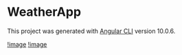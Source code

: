 # WeatherApp

This project was generated with [Angular CLI](https://github.com/angular/angular-cli) version 10.0.6.

[!image](https://raw.githubusercontent.com/officialbidisha/Screenshots/master/screely-1597911985233.png)
[!image](https://raw.githubusercontent.com/officialbidisha/Screenshots/master/screely-1597911998200.png)
